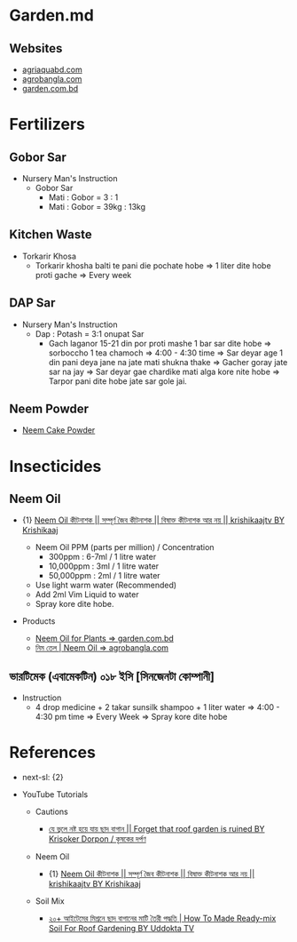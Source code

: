 # Garden.md

## Websites

* [agriaquabd.com](https://agriaquabd.com/)
* [agrobangla.com](https://agrobangla.com/)
* [garden.com.bd](https://garden.com.bd/)

# Fertilizers

## Gobor Sar

* Nursery Man's Instruction
  * Gobor Sar
    * Mati : Gobor = 3 : 1
    * Mati : Gobor = 39kg : 13kg

## Kitchen Waste

* Torkarir Khosa
  * Torkarir khosha balti te pani die pochate hobe => 1 liter dite hobe proti gache => Every week

## DAP Sar

* Nursery Man's Instruction
  * Dap : Potash = 3:1 onupat Sar
    * Gach laganor 15-21 din por proti mashe 1 bar sar dite hobe => sorboccho 1 tea chamoch => 4:00 - 4:30 time => Sar deyar age 1 din pani deya jane na jate mati shukna thake => Gacher goray jate sar na jay => Sar deyar gae chardike mati alga kore nite hobe => Tarpor pani dite hobe jate sar gole jai.

## Neem Powder

* [Neem Cake Powder](https://garden.com.bd/product/neem-cake-powder/)

# Insecticides

## Neem Oil

* {1} [Neem Oil কীটনাশক || সম্পূর্ণ জৈব কীটনাশক || বিষাক্ত কীটনাশক আর নয় || krishikaajtv BY Krishikaaj](https://www.youtube.com/watch?v=4RNZf4zU0m4)
  * Neem Oil PPM (parts per million) / Concentration
    * 300ppm : 6-7ml / 1 litre water
    * 10,000ppm : 3ml / 1 litre water
    * 50,000ppm : 2ml / 1 litre water
  * Use light warm water (Recommended)
  * Add 2ml Vim Liquid to water
  * Spray kore dite hobe.

* Products
  * [Neem Oil for Plants => garden.com.bd](https://garden.com.bd/product/neem-oil-for-plants/)
  * [নিম তেল | Neem Oil => agrobangla.com](https://agrobangla.com/agroshop/organic-fertilizer-seeds-pesticides-tob-grow-bag/neem-oil-organic-pesticide-liquid-fertilizer/)

## ভারটিমেক (এবামেকটিন) ০১৮ ইসি [সিনজেনটা কোম্পানী]

* Instruction
  * 4 drop medicine + 2 takar sunsilk shampoo + 1 liter water => 4:00 - 4:30 pm time => Every Week => Spray kore dite hobe

# References

* next-sl: {2}

* YouTube Tutorials

  * Cautions
    * [যে ভুলে নষ্ট হয়ে যায় ছাদ বাগান || Forget that roof garden is ruined BY Krisoker Dorpon / কৃষকের দর্পণ](https://www.youtube.com/watch?v=PzALNauau6s)

  * Neem Oil
    * {1} [Neem Oil কীটনাশক || সম্পূর্ণ জৈব কীটনাশক || বিষাক্ত কীটনাশক আর নয় || krishikaajtv BY Krishikaaj](https://www.youtube.com/watch?v=4RNZf4zU0m4)

  * Soil Mix
    * [২০+ আইটেমের মিশ্রনে ছাদ বাগানের মাটি তৈরী পদ্ধতি | How To Made Ready-mix Soil For Roof Gardening BY Uddokta TV](https://www.youtube.com/watch?v=JLsop-dvoFg)
